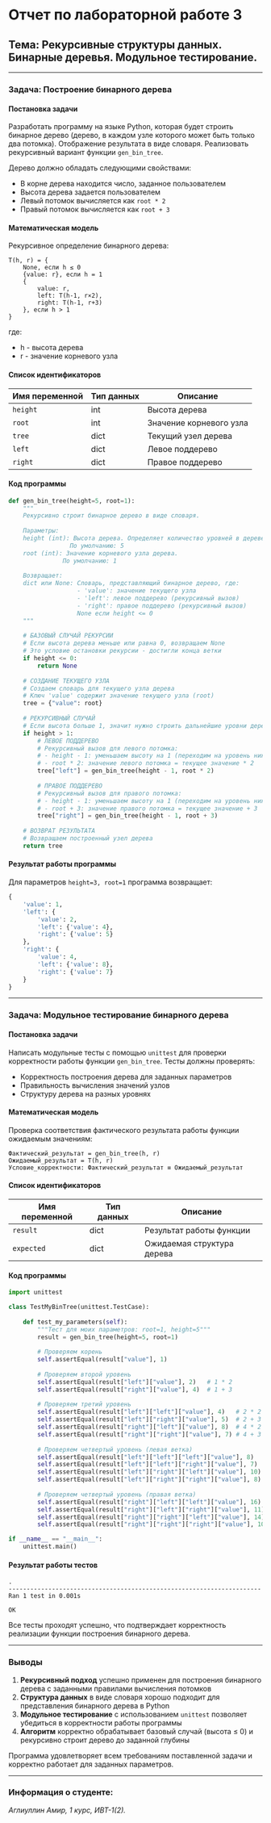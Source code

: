 # Отчет по лабораторной работе 3
## Тема: Рекурсивные структуры данных. Бинарные деревья. Модульное тестирование.

---

### Задача: Построение бинарного дерева

#### Постановка задачи

Разработать программу на языке Python, которая будет строить бинарное дерево (дерево, в каждом узле которого может быть только два потомка). Отображение результата в виде словаря. Реализовать рекурсивный вариант функции `gen_bin_tree`.

Дерево должно обладать следующими свойствами:
- В корне дерева находится число, заданное пользователем
- Высота дерева задается пользователем  
- Левый потомок вычисляется как `root * 2`
- Правый потомок вычисляется как `root + 3`

#### Математическая модель

Рекурсивное определение бинарного дерева:

```
T(h, r) = {
    None, если h ≤ 0
    {value: r}, если h = 1  
    {
        value: r,
        left: T(h-1, r×2),
        right: T(h-1, r+3)
    }, если h > 1
}
```

где:
- h - высота дерева
- r - значение корневого узла

#### Список идентификаторов

| Имя переменной | Тип данных | Описание                        |
|----------------|------------|---------------------------------|
| `height`       | int        | Высота дерева                   |
| `root`         | int        | Значение корневого узла         |
| `tree`         | dict       | Текущий узел дерева             |
| `left`         | dict       | Левое поддерево                 |
| `right`        | dict       | Правое поддерево                |

#### Код программы

```python
def gen_bin_tree(height=5, root=1):
    """
    Рекурсивно строит бинарное дерево в виде словаря.
    
    Параметры:
    height (int): Высота дерева. Определяет количество уровней в дереве.
                 По умолчанию: 5
    root (int): Значение корневого узла дерева.
               По умолчанию: 1
    
    Возвращает:
    dict или None: Словарь, представляющий бинарное дерево, где:
                   - 'value': значение текущего узла
                   - 'left': левое поддерево (рекурсивный вызов)
                   - 'right': правое поддерево (рекурсивный вызов)
                   None если height <= 0
    """
    
    # БАЗОВЫЙ СЛУЧАЙ РЕКУРСИИ
    # Если высота дерева меньше или равна 0, возвращаем None
    # Это условие остановки рекурсии - достигли конца ветки
    if height <= 0:
        return None
    
    # СОЗДАНИЕ ТЕКУЩЕГО УЗЛА
    # Создаем словарь для текущего узла дерева
    # Ключ 'value' содержит значение текущего узла (root)
    tree = {"value": root}
    
    # РЕКУРСИВНЫЙ СЛУЧАЙ
    # Если высота больше 1, значит нужно строить дальнейшие уровни дерева
    if height > 1:
        # ЛЕВОЕ ПОДДЕРЕВО
        # Рекурсивный вызов для левого потомка:
        # - height - 1: уменьшаем высоту на 1 (переходим на уровень ниже)
        # - root * 2: значение левого потомка = текущее значение * 2
        tree["left"] = gen_bin_tree(height - 1, root * 2)
        
        # ПРАВОЕ ПОДДЕРЕВО
        # Рекурсивный вызов для правого потомка:
        # - height - 1: уменьшаем высоту на 1 (переходим на уровень ниже)
        # - root + 3: значение правого потомка = текущее значение + 3
        tree["right"] = gen_bin_tree(height - 1, root + 3)
    
    # ВОЗВРАТ РЕЗУЛЬТАТА
    # Возвращаем построенный узел дерева
    return tree
```

#### Результат работы программы

Для параметров `height=3, root=1` программа возвращает:

```python
{
    'value': 1,
    'left': {
        'value': 2,
        'left': {'value': 4},
        'right': {'value': 5}
    },
    'right': {
        'value': 4,
        'left': {'value': 8},
        'right': {'value': 7}
    }
}
```

---

### Задача: Модульное тестирование бинарного дерева

#### Постановка задачи

Написать модульные тесты с помощью `unittest` для проверки корректности работы функции `gen_bin_tree`. Тесты должны проверять:
- Корректность построения дерева для заданных параметров
- Правильность вычисления значений узлов
- Структуру дерева на разных уровнях

#### Математическая модель

Проверка соответствия фактического результата работы функции ожидаемым значениям:

```
Фактический_результат = gen_bin_tree(h, r)
Ожидаемый_результат = T(h, r)
Условие_корректности: Фактический_результат ≡ Ожидаемый_результат
```

#### Список идентификаторов

| Имя переменной | Тип данных | Описание                        |
|----------------|------------|---------------------------------|
| `result`       | dict       | Результат работы функции        |
| `expected`     | dict       | Ожидаемая структура дерева      |

#### Код программы

```python
import unittest

class TestMyBinTree(unittest.TestCase):
    
    def test_my_parameters(self):
        """Тест для моих параметров: root=1, height=5"""
        result = gen_bin_tree(height=5, root=1)
        
        # Проверяем корень
        self.assertEqual(result["value"], 1)
        
        # Проверяем второй уровень
        self.assertEqual(result["left"]["value"], 2)   # 1 * 2
        self.assertEqual(result["right"]["value"], 4)  # 1 + 3
        
        # Проверяем третий уровень
        self.assertEqual(result["left"]["left"]["value"], 4)   # 2 * 2
        self.assertEqual(result["left"]["right"]["value"], 5)  # 2 + 3
        self.assertEqual(result["right"]["left"]["value"], 8)  # 4 * 2
        self.assertEqual(result["right"]["right"]["value"], 7) # 4 + 3
        
        # Проверяем четвертый уровень (левая ветка)
        self.assertEqual(result["left"]["left"]["left"]["value"], 8)   # 4 * 2
        self.assertEqual(result["left"]["left"]["right"]["value"], 7)  # 4 + 3
        self.assertEqual(result["left"]["right"]["left"]["value"], 10) # 5 * 2
        self.assertEqual(result["left"]["right"]["right"]["value"], 8) # 5 + 3
        
        # Проверяем четвертый уровень (правая ветка)
        self.assertEqual(result["right"]["left"]["left"]["value"], 16)  # 8 * 2
        self.assertEqual(result["right"]["left"]["right"]["value"], 11) # 8 + 3
        self.assertEqual(result["right"]["right"]["left"]["value"], 14) # 7 * 2
        self.assertEqual(result["right"]["right"]["right"]["value"], 10) # 7 + 3

if __name__ == "__main__":
    unittest.main()
```

#### Результат работы тестов

```
.
----------------------------------------------------------------------
Ran 1 test in 0.001s

OK
```

Все тесты проходят успешно, что подтверждает корректность реализации функции построения бинарного дерева.

---

### Выводы

1. **Рекурсивный подход** успешно применен для построения бинарного дерева с заданными правилами вычисления потомков
2. **Структура данных** в виде словаря хорошо подходит для представления бинарного дерева в Python
3. **Модульное тестирование** с использованием `unittest` позволяет убедиться в корректности работы программы
4. **Алгоритм** корректно обрабатывает базовый случай (высота ≤ 0) и рекурсивно строит дерево до заданной глубины

Программа удовлетворяет всем требованиям поставленной задачи и корректно работает для заданных параметров.

---

### Информация о студенте:

*Аглиуллин Амир, 1 курс, ИВТ-1(2).*